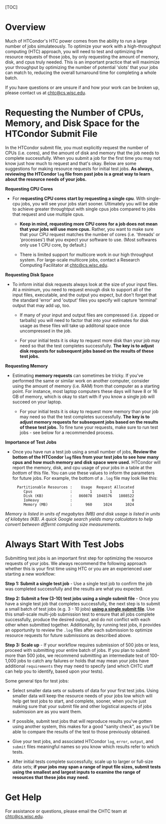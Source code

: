 
[title]: - "Optimizing HTCondor Submit File Resource Requests"

[TOC]

# Overview

Much of HTCondor's HTC power comes from the ability to run a large number of jobs simulateously. 
To optimize your work with a high-throughput computing (HTC)
approach, you will need to test and optimizing the resource requests of those jobs, by 
only requesting the amount of memory, disk, and cpus truly needed.
This is an important practice that will maximize your throughput by optimizing the 
number of potential 'slots' that your jobs can match to, reducing the overall 
turnaround time for completing a whole batch.

If you have questions or are unsure if and how your work can be broken up, please contact us at 
<chtc@cs.wisc.edu>.

# Requesting the Number of CPUs, Memory, and Disk Space for the HTCondor Submit File

In the HTCondor submit file, you must explicitly request the number of 
CPUs (i.e. cores), and the amount of disk and memory that the job needs 
to complete successfully.
When you submit a job for the 
first time you may not know just how much to request and that's okay. 
Below are some suggestions for making resource requests for initial test 
jobs. **As always, reviewing the HTCondor `log` file from past jobs is 
a great way to learn about the resource needs of your jobs.**

**Requesting CPU Cores**

- For **requesting CPU cores start by requesting a single cpu**. With single-cpu jobs, you will see 
your jobs start sooner. Ultimately you will be able to achieve 
greater throughtput with single cpus jobs compared to jobs that request 
and use multiple cpus. 

    - **Keep in mind, requesting more CPU cores for a job 
    does not mean that your jobs will use more cpus.** Rather, you want to make sure 
    that your CPU request matches the number of cores (i.e. 'threads' or 'processes') 
    that you expect your software to use. (Most softwares only use 1 CPU core, by default.)

    - There is limited support for multicore work in our high throughput system. For large-scale multicore jobs, contact a Research Computing Facilitator at <chtc@cs.wisc.edu>. 
    
**Requesting Disk Space**

- To inform initial disk requests always look at the size of your input 
files. At a minimum, you need to request enough disk to support all 
of the input files, executable, and the output you expect, but don't forget that the standard 'error' and 'output'
files you specify will capture 'terminal' output that may add up, too.
      
    - If many of your input and output files are compressed 
(i.e. zipped or tarballs) you will need to factor that into your 
estimates for disk usage as these files will take up additonal space once uncompressed 
in the job.
      
    - For your initial tests it is okay to request more disk than 
your job may need so that the test completes successfully. **The key 
is to adjust disk requests for subsequent jobs based on the results 
of these test jobs.**
 
**Requesting Memory**

- Estimating **memory requests** can sometimes be tricky. If you've performed the 
same or similar work on another computer, consider using the amount of 
memory (i.e. RAM) from that computer as a starting point. For instance, 
most laptop computers these days will have 8 or 16 GB of memory, which is okay to start 
with if you know a single job will succeed on your laptop.

	- For your initial tests it is okay to request more memory than 
your job may need so that the test completes successfully. **The key 
is to adjust memory requests for subsequent jobs based on the results 
of these test jobs.** To fine tune your requests, make sure to run test jobs - see below for a recommended process.

**Importance of Test Jobs**

- Once you have run a test job using a small number of jobs, **Review the bottom of the HTCondor `log` files from your test jobs to see how many cpus and how much memory and disk space were used.** HTCondor will report 
the memory, disk, and cpu usage of your jobs in a table at the *bottom* of this file. You can use these values to inform the parameters for future jobs. For example, the bottom of a `.log` file may look like this: 

        Partitionable Resources :    Usage  Request Allocated 
           Cpus                 :        1        1         1 
           Disk (KB)            :   860878  1048576   1808522 
           IoHeavy              :                           0 
           Memory (MB)          :      960     1024      1024

*Memory is listed in units of megabytes (MB) and disk usage is listed in units of kilobytes (KB). A quick Google search yields many calculators to help convert between differnt computing size measurements.*


# Always Start With Test Jobs

Submitting test jobs is an important first step for optimizing 
the resource requests of your jobs. We always recommend the following approach whether this is your first time 
using HTC or you are an experienced user starting a new workflow:

**Step 1: Submit a single test job**
      - Use a single test job to confirm the job was completed successfully and the results are what you expected.

**Step 2: Submit a few (3-10) test jobs using a single submit file**
      - Once you have a single test job that completes successfully, the next 
        step is to submit a small batch of test jobs (e.g. 3 - 10 jobs) 
        [**using a single submit file**](https://chtc.cs.wisc.edu/uw-research-computing/multiple-jobs). Use this small-scale 
        multi-job submission test to ensure that all jobs complete successfully, produce the 
        desired output, and do not conflict with each other when submitted together. Additionally, by running test jobs, it provides an opportunity to review the `.log` files after each submission to optimize resource requests for future submissions as described above.
       
**Step 3: Scale up**
      - If your workflow requires submission of 500 jobs or less, proceed with submitting your entire batch of jobs. If you plan to submit
      more than 500 jobs, we recommend submitting an intermediate test of 100-1,000 jobs to catch any 
      failures or holds that may mean your jobs have additional `requirements` they may need to specify 
      (and which CHTC staff can help you to identify, based upon your tests). 

Some general tips for test jobs:

- Select smaller data sets or subsets of data for your first test jobs. Using 
smaller data will keep the resource needs of your jobs low which will help get 
test jobs to start, and complete, sooner, when you're just making sure that your submit file 
and other logistical aspects of jobs submission are as you want them.

- If possible, submit test jobs that will reproduce results you've gotten 
using another system, this makes for a good "sanity check", as you'll be able 
to compare the results of the test to those previously obtained.

- Give your test jobs, and associated HTCondor `log`, `error`, `output`, 
and `submit` files meaningful names so you know which results refer to which tests.

- After initial tests complete successfully, scale up to larger or full-size 
data sets; **if your jobs may span a range of input file sizes, submit tests using the smallest 
and largest inputs to examine the range of resources that these jobs may need.**

# Get Help

For assistance or questions, please email the CHTC team at [chtc@cs.wisc.edu](mailto:chtc@cs.wisc.edu). 

